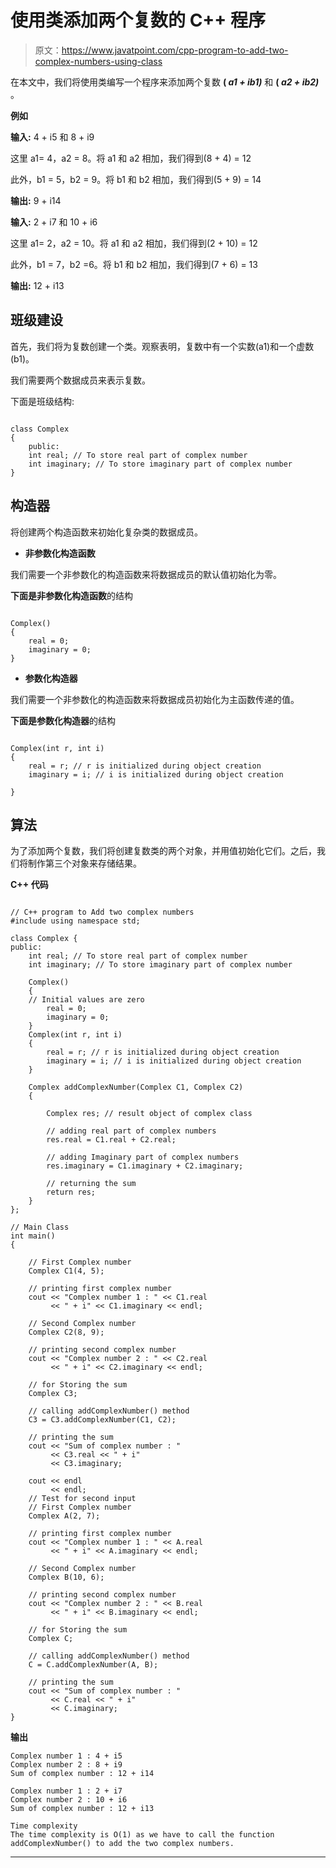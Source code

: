 # 使用类添加两个复数的 C++ 程序

> 原文：<https://www.javatpoint.com/cpp-program-to-add-two-complex-numbers-using-class>

在本文中，我们将使用类编写一个程序来添加两个复数 **( *a1 + ib1)*** 和 **( *a2 + ib2)*** 。

**例如**

**输入:** 4 + i5 和 8 + i9

这里 a1= 4，a2 = 8。将 a1 和 a2 相加，我们得到(8 + 4) = 12

此外，b1 = 5，b2 = 9。将 b1 和 b2 相加，我们得到(5 + 9) = 14

**输出:** 9 + i14

**输入:** 2 + i7 和 10 + i6

这里 a1= 2，a2 = 10。将 a1 和 a2 相加，我们得到(2 + 10) = 12

此外，b1 = 7，b2 =6。将 b1 和 b2 相加，我们得到(7 + 6) = 13

**输出:** 12 + i13

## 班级建设

首先，我们将为复数创建一个类。观察表明，复数中有一个实数(a1)和一个虚数(b1)。

我们需要两个数据成员来表示复数。

下面是班级结构:

```

class Complex 
{
	public:
	int real; // To store real part of complex number
	int imaginary; // To store imaginary part of complex number
}

```

## 构造器

将创建两个构造函数来初始化复杂类的数据成员。

*   **非参数化构造函数**

我们需要一个非参数化的构造函数来将数据成员的默认值初始化为零。

**下面是非参数化构造函数**的结构

```

Complex()
{
	real = 0;
	imaginary = 0;
}

```

*   **参数化构造器**

我们需要一个非参数化的构造函数来将数据成员初始化为主函数传递的值。

**下面是参数化构造器**的结构

```

Complex(int r, int i)
{
	real = r; // r is initialized during object creation
	imaginary = i; // i is initialized during object creation

}

```

## 算法

为了添加两个复数，我们将创建复数类的两个对象，并用值初始化它们。之后，我们将制作第三个对象来存储结果。

**C++ 代码**

```

// C++ program to Add two complex numbers
#include using namespace std;

class Complex {
public:
    int real; // To store real part of complex number
    int imaginary; // To store imaginary part of complex number

    Complex()
    {
	// Initial values are zero 
        real = 0;
        imaginary = 0;
    }
    Complex(int r, int i)
    {
        real = r; // r is initialized during object creation
        imaginary = i; // i is initialized during object creation
    }

    Complex addComplexNumber(Complex C1, Complex C2)
    {

        Complex res; // result object of complex class

        // adding real part of complex numbers
        res.real = C1.real + C2.real;

        // adding Imaginary part of complex numbers
        res.imaginary = C1.imaginary + C2.imaginary;

        // returning the sum
        return res;
    }
};

// Main Class
int main()
{

    // First Complex number
    Complex C1(4, 5);

    // printing first complex number
    cout << "Complex number 1 : " << C1.real
         << " + i" << C1.imaginary << endl;

    // Second Complex number
    Complex C2(8, 9);

    // printing second complex number
    cout << "Complex number 2 : " << C2.real
         << " + i" << C2.imaginary << endl;

    // for Storing the sum
    Complex C3;

    // calling addComplexNumber() method
    C3 = C3.addComplexNumber(C1, C2);

    // printing the sum
    cout << "Sum of complex number : "
         << C3.real << " + i"
         << C3.imaginary;

    cout << endl
         << endl;
    // Test for second input
    // First Complex number
    Complex A(2, 7);

    // printing first complex number
    cout << "Complex number 1 : " << A.real
         << " + i" << A.imaginary << endl;

    // Second Complex number
    Complex B(10, 6);

    // printing second complex number
    cout << "Complex number 2 : " << B.real
         << " + i" << B.imaginary << endl;

    // for Storing the sum
    Complex C;

    // calling addComplexNumber() method
    C = C.addComplexNumber(A, B);

    // printing the sum
    cout << "Sum of complex number : "
         << C.real << " + i"
         << C.imaginary;
} 
```

**输出**

```
Complex number 1 : 4 + i5
Complex number 2 : 8 + i9
Sum of complex number : 12 + i14

Complex number 1 : 2 + i7
Complex number 2 : 10 + i6
Sum of complex number : 12 + i13

Time complexity 
The time complexity is O(1) as we have to call the function addComplexNumber() to add the two complex numbers. 

```

* * *